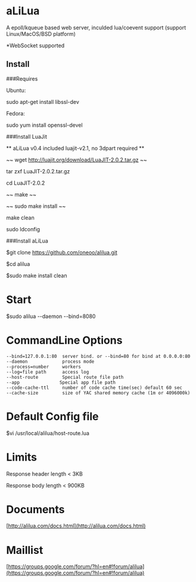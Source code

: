 aLiLua
======
A epoll/kqueue based web server, inculded lua/coevent support (support Linux/MacOS/BSD platform)

*WebSocket supported

Install
--------

###Requires

Ubuntu:

sudo apt-get install libssl-dev

Fedora:

sudo yum install openssl-devel

###Install LuaJit

** aLiLua v0.4 included luajit-v2.1, no 3dpart required **

~~ wget http://luajit.org/download/LuaJIT-2.0.2.tar.gz ~~

tar zxf LuaJIT-2.0.2.tar.gz

cd LuaJIT-2.0.2

~~ make ~~

~~ sudo make install ~~

make clean

sudo ldconfig

###Install aLiLua

$git clone https://github.com/oneoo/alilua.git

$cd alilua

$sudo make install clean

Start
======

$sudo alilua --daemon --bind=8080

CommandLine Options
======

	--bind=127.0.0.1:80  server bind. or --bind=80 for bind at 0.0.0.0:80
	--daemon             process mode
	--process=number     workers
	--log=file path      access log
	--host-route         Special route file path
    --app				Special app file path
	--code-cache-ttl     number of code cache time(sec) default 60 sec
	--cache-size         size of YAC shared memory cache (1m or 4096000k)

Default Config file
======

$vi /usr/local/alilua/host-route.lua

Limits
======

Response header length < 3KB

Response body length < 900KB

Documents
======

[http://alilua.com/docs.html](http://alilua.com/docs.html)

Maillist
======
[https://groups.google.com/forum/?hl=en#!forum/alilua](https://groups.google.com/forum/?hl=en#!forum/alilua)

